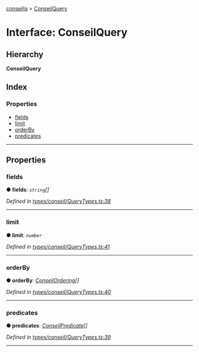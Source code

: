 [conseiljs](../README.md) > [ConseilQuery](../interfaces/conseilquery.md)

# Interface: ConseilQuery

## Hierarchy

**ConseilQuery**

## Index

### Properties

* [fields](conseilquery.md#fields)
* [limit](conseilquery.md#limit)
* [orderBy](conseilquery.md#orderby)
* [predicates](conseilquery.md#predicates)

---

## Properties

<a id="fields"></a>

###  fields

**● fields**: *`string`[]*

*Defined in [types/conseil/QueryTypes.ts:38](https://github.com/Cryptonomic/ConseilJS/blob/e4b4aa7/src/types/conseil/QueryTypes.ts#L38)*

___
<a id="limit"></a>

###  limit

**● limit**: *`number`*

*Defined in [types/conseil/QueryTypes.ts:41](https://github.com/Cryptonomic/ConseilJS/blob/e4b4aa7/src/types/conseil/QueryTypes.ts#L41)*

___
<a id="orderby"></a>

###  orderBy

**● orderBy**: *[ConseilOrdering](conseilordering.md)[]*

*Defined in [types/conseil/QueryTypes.ts:40](https://github.com/Cryptonomic/ConseilJS/blob/e4b4aa7/src/types/conseil/QueryTypes.ts#L40)*

___
<a id="predicates"></a>

###  predicates

**● predicates**: *[ConseilPredicate](conseilpredicate.md)[]*

*Defined in [types/conseil/QueryTypes.ts:39](https://github.com/Cryptonomic/ConseilJS/blob/e4b4aa7/src/types/conseil/QueryTypes.ts#L39)*

___

